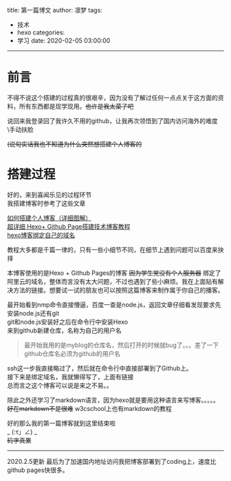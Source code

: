 title: 第一篇博文
author: 凛梦
tags:
  - 技术
  - hexo
categories:
  - 学习
date: 2020-02-05 03:00:00
---
# 前言


  不得不说这个搭建的过程真的很艰辛，因为没有了解过任何一点点关于这方面的资料，所有东西都是现学现用。~~也许是我太菜了吧~~  
  
说回来我登录回了我许久不用的github，让我再次领悟到了国内访问海外的难度\\手动扶脸  

~~(说句实话我也不知道为什么突然想搭建个人博客的~~  

# 搭建过程

<!--more-->

好的，来到喜闻乐见的过程环节  
我搭建博客时参考了这些文章  
  
[如何搭建个人博客（详细图解）](https://blog.csdn.net/weixin_45355752/article/details/94590804)  
[超详细 Hexo+ Github Page搭建技术博客教程](https://segmentfault.com/a/1190000017986794)  
[hexo博客绑定自己的域名](https://www.jianshu.com/p/da20ddc03cdf)  

教程大多都是千篇一律的，只有一些小细节不同，在细节上遇到问题可以百度来抉择  
  
本博客使用的是Hexo + Github Pages的博客  ~~因为学生党没有个人服务器~~ 绑定了阿里云的域名，整体而言没有太大问题，不过也遇到了些小麻烦。我在上面贴有解决方法的链接。想要试一试的朋友也可以按照这篇博客来制作属于你自己的播客。
  
最开始看到nmp命令直接懵逼，百度一查是node.js，返回文章仔细看发现要求先安装node.js还有git  
git和node.js安装好之后在命令行中安装Hexo  
来到github新建仓库，名称为自己的用户名
>最开始我用的是myblog的仓库名，然后打开的时候就bug了。。。差了一下github仓库名必须为github的用户名  

ssh这一步我直接略过了，然后就在命令行中直接部署到了Github上。  
接下来是绑定域名，我就懒得写了，上面有链接  
总而言之这个博客可以说是来之不易。。  
    
除此之外还学习了markdown语言，因为hexo就是要用这种语言来写博客。。。。。~~好在markdown不是很难~~ w3cschool上也有markdown的教程  
  
好的那么我的第一篇博客就到这里结束啦  
\_ (:τ」∠) \_  
~~码字真累~~  
  
---  
2020.2.5更新
最后为了加速国内地址访问我把博客部署到了coding上，速度比github pages快很多。